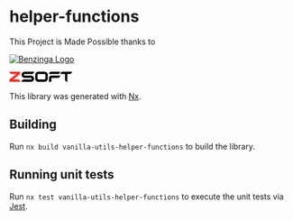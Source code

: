 # helper-functions

This Project is Made Possible thanks to

[![Benzinga Logo](https://import.cdn.thinkific.com/222214/D3r5EJy9SZaNsaY7dQsj_Benzinga-logo-navy.svg)](www.benzinga.com)

[![ZSoft Logo](https://raw.githubusercontent.com/ZNackasha/CDN/refs/heads/main/zsoft-no-size.svg)](https://github.com/znackasha)

This library was generated with [Nx](https://nx.dev).

## Building

Run `nx build vanilla-utils-helper-functions` to build the library.

## Running unit tests

Run `nx test vanilla-utils-helper-functions` to execute the unit tests via [Jest](https://jestjs.io).
